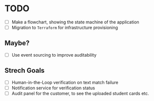 # TODO

- [ ] Make a flowchart, showing the state machine of the application
- [ ] Migration to `Terraform` for infrastructure provisioning

## Maybe?

- [ ] Use event sourcing to improve auditability

## Strech Goals

- [ ] Human-in-the-Loop verification on text match failure
- [ ] Notification service for verification status
- [ ] Audit panel for the customer, to see the uploaded student cards etc.
